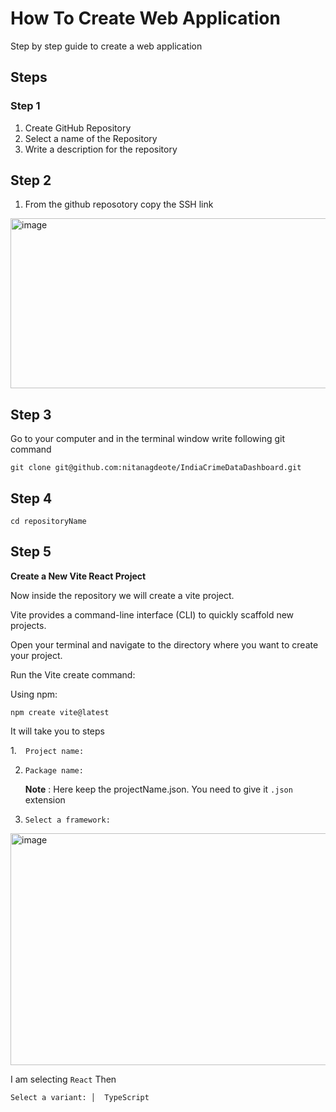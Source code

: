 # How To Create Web Application
Step by step guide to create a web application

## Steps 
### Step 1 
1. Create GitHub Repository
2. Select a name of the Repository
3. Write a description for the repository
## Step 2
1. From the github reposotory copy the SSH link
<img width="993" height="272" alt="image" src="https://github.com/user-attachments/assets/c730b217-5a15-4f8f-ac22-eeb3016db35e" />

## Step 3

Go to your computer and in the terminal window write following git command 

```git clone git@github.com:nitanagdeote/IndiaCrimeDataDashboard.git```

## Step 4

```cd repositoryName```

## Step 5

**Create a New Vite React Project**

Now inside the repository we will create a vite project.

Vite provides a command-line interface (CLI) to quickly scaffold new projects.

Open your terminal and navigate to the directory where you want to create your project.

Run the Vite create command:

Using npm:

```npm create vite@latest```

It will take you to steps

1.```  Project name:```

2. ```Package name:```
 
    **Note** : Here keep the projectName.json. You need to give it `.json` extension
  
3. ```Select a framework:```

<img width="993" height="371" alt="image" src="https://github.com/user-attachments/assets/22768086-4a4b-4661-b598-68059efffa6c" />

I am selecting `React` 
Then 

```Select a variant: │  TypeScript``` 



